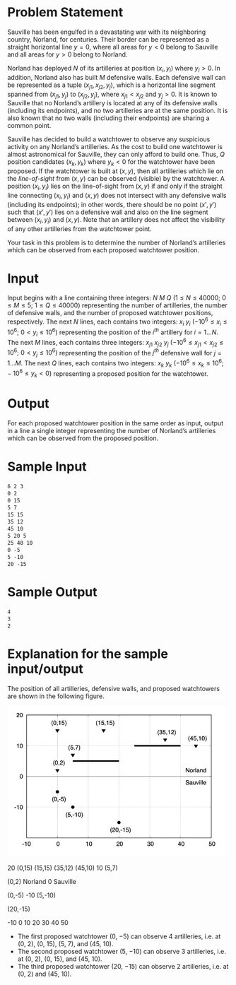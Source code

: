 # Problem Statement

Sauville has been engulfed in a devastating war with its neighboring country, Norland, for centuries. Their border can be represented as a straight horizontal line $y = 0$, where all areas for $y < 0$ belong to Sauville and all areas for $y > 0$ belong to Norland.

Norland has deployed $N$ of its artilleries at position $(x_i, y_i)$ where $y_i > 0$. In addition, Norland also has built $M$ defensive walls. Each defensive wall can be represented as a tuple $(x_{j1}, x_{j2}, y_j)$, which is a horizontal line segment spanned from $(x_{j1}, y_j)$ to $(x_{j2}, y_j)$, where $x_{j1} < x_{j2}$ and $y_j > 0$. It is known to Sauville that no Norland’s artillery is located at any of its defensive walls (including its endpoints), and no two artilleries are at the same position. It is also known that no two walls (including their endpoints) are sharing a common point.

Sauville has decided to build a watchtower to observe any suspicious activity on any Norland’s artilleries. As the cost to build one watchtower is almost astronomical for Sauville, they can only afford to build one. Thus, $Q$ position candidates $(x_k, y_k)$ where $y_k < 0$ for the watchtower have been proposed. If the watchtower is built at $(x, y)$, then all artilleries which lie on the _line-of-sight_ from $(x, y)$ can be observed (visible) by the watchtower. A position $(x_i, y_i)$ lies on the line-of-sight from $(x, y)$ if and only if the straight line connecting $(x_i, y_i)$ and $(x, y)$ does not intersect with any defensive walls (including its endpoints); in other words, there should be no point $(x', y')$ such that $(x', y')$ lies on a defensive wall and also on the line segment between $(x_i, y_i)$ and $(x, y)$. Note that an artillery does not affect the visibility of any other artilleries from the watchtower point.

Your task in this problem is to determine the number of Norland’s artilleries which can be observed from each proposed watchtower position.

# Input

Input begins with a line containing three integers: $N$ $M$ $Q$ $(1 \leq N \leq 40000;\ 0 \leq M \leq 5;\ 1 \leq Q \leq 40000)$ representing the number of artilleries, the number of defensive walls, and the number of proposed watchtower positions, respectively. The next $N$ lines, each contains two integers: $x_i$ $y_i$ $(-10^6 \leq x_i \leq 10^6;\ 0 < y_i \leq 10^6)$ representing the position of the $i^{th}$ artillery for $i = 1 \dots N$. The next $M$ lines, each contains three integers: $x_{j1}$ $x_{j2}$ $y_j$ $(-10^6 \leq x_{j1} < x_{j2} \leq 10^6;\ 0 < y_j \leq 10^6)$ representing the position of the $j^{th}$ defensive wall for $j = 1 \dots M$. The next $Q$ lines, each contains two integers: $x_k$ $y_k$ $(-10^6 \leq x_k \leq 10^6;\ -10^6 \leq y_k < 0)$ representing a proposed position for the watchtower.

# Output

For each proposed watchtower position in the same order as input, output in a line a single integer representing the number of Norland’s artilleries which can be observed from the proposed position.

# Sample Input
```
6 2 3
0 2
0 15
5 7
15 15
35 12
45 10
5 20 5
25 40 10
0 -5
5 -10
20 -15
```
# Sample Output
```
4
3
2
```
# Explanation for the sample input/output

The position of all artilleries, defensive walls, and proposed watchtowers are shown in the following figure.

![IMAGE](icpc-jakarta-2018-war-1.png)

20
(0,15)          (15,15)
(35,12)
(45,10)
10                 (5,7)

(0,2)
Norland
0
Sauville

(0,-5)
-10
(5,-10)

(20,-15)

-10         0          10         20         30         40         50

- The first proposed watchtower (0, −5) can observe 4 artilleries, i.e. at (0, 2), (0, 15), (5, 7), and (45, 10).
- The second proposed watchtower (5, −10) can observe 3 artilleries, i.e. at (0, 2), (0, 15), and (45, 10).
- The third proposed watchtower (20, −15) can observe 2 artilleries, i.e. at (0, 2) and (45, 10).
